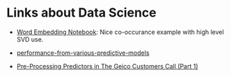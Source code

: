 # Links about Data Science
- [Word Embedding Notebook](https://web.stanford.edu/class/cs224n/assignments/a1_preview/exploring_word_vectors.html): Nice co-occurance example with high level SVD use.

- [performance-from-various-predictive-models](https://www.datasciencecentral.com/profiles/blogs/performance-from-various-predictive-models)
- [Pre-Processing Predictors in The Geico Customers Call (Part 1)](https://femvestor.blogspot.com/2016/02/pre-processing-predictors-in-geico.html)
